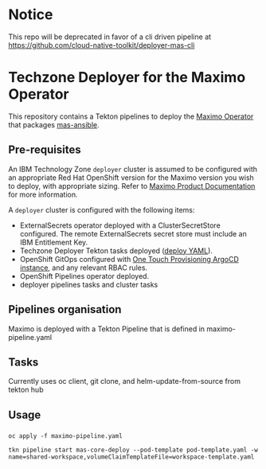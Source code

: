 # Notice

This repo will be deprecated in favor of a cli driven pipeline at https://github.com/cloud-native-toolkit/deployer-mas-cli



# Techzone Deployer for the Maximo Operator

This repository contains a Tekton pipelines to deploy the [Maximo Operator](https://github.com/cloud-native-toolkit/operator-masauto) that packages [mas-ansible](https://ibm-mas.github.io/ansible-devops/).

## Pre-requisites

An IBM Technology Zone `deployer` cluster is assumed to be configured with an appropriate Red Hat OpenShift version for the Maximo version you wish to deploy, with appropriate sizing. Refer to [Maximo Product Documentation](https://www.ibm.com/docs/en/mas-cd/continuous-delivery?topic=planning) for more information.

A `deployer` cluster is configured with the following items:

- ExternalSecrets operator deployed with a ClusterSecretStore configured. The remote ExternalSecrets secret store must include an IBM Entitlement Key.
- Techzone Deployer Tekton tasks deployed ([deploy YAML](https://github.com/cloud-native-toolkit/deployer-tekton-tasks/blob/main/argocd.yaml)).
- OpenShift GitOps configured with [One Touch Provisioning ArgoCD instance](https://github.com/one-touch-provisioning/otp-gitops), and any relevant RBAC rules.
- OpenShift Pipelines operator deployed.
- deployer pipelines tasks and cluster tasks


## Pipelines organisation

Maximo is deployed with a Tekton Pipeline that is defined in maximo-pipeline.yaml


## Tasks

Currently uses oc client, git clone, and helm-update-from-source from tekton hub

## Usage

###
```
oc apply -f maximo-pipeline.yaml

tkn pipeline start mas-core-deploy --pod-template pod-template.yaml -w name=shared-workspace,volumeClaimTemplateFile=workspace-template.yaml
```
